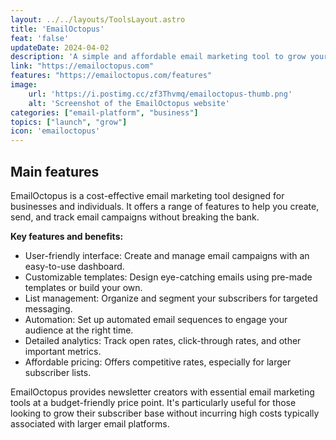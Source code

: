 ```yaml
---
layout: ../../layouts/ToolsLayout.astro
title: 'EmailOctopus'
feat: 'false'
updateDate: 2024-04-02
description: 'A simple and affordable email marketing tool to grow your business. It includes all the features you need to grow your audience, engage with your subscribers and get results.'
link: "https://emailoctopus.com"
features: "https://emailoctopus.com/features"
image:
    url: 'https://i.postimg.cc/zf3Thvmq/emailoctopus-thumb.png'
    alt: 'Screenshot of the EmailOctopus website'
categories: ["email-platform", "business"]
topics: ["launch", "grow"]
icon: 'emailoctopus'
---
```



## Main features

EmailOctopus is a cost-effective email marketing tool designed for businesses and individuals. It offers a range of features to help you create, send, and track email campaigns without breaking the bank.

<b>Key features and benefits:</b>

- User-friendly interface: Create and manage email campaigns with an easy-to-use dashboard.
- Customizable templates: Design eye-catching emails using pre-made templates or build your own.
- List management: Organize and segment your subscribers for targeted messaging.
- Automation: Set up automated email sequences to engage your audience at the right time.
- Detailed analytics: Track open rates, click-through rates, and other important metrics.
- Affordable pricing: Offers competitive rates, especially for larger subscriber lists.

EmailOctopus provides newsletter creators with essential email marketing tools at a budget-friendly price point. It's particularly useful for those looking to grow their subscriber base without incurring high costs typically associated with larger email platforms.